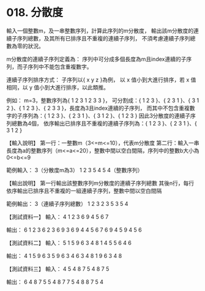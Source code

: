 # 018. 分散度
輸入一個整數m，及一串整數序列，計算此序列的m分散度，
輸出該m分散度的連續子序列總數，及其所有已排序且不重複的連續子序列，
不須考慮連續子序列總數為零的狀況。

m分散度的連續子序列定義為：
序列中可分成多個長度為m且index連續的子序列，而子序列中不能包含重複數字。

連續子序列排序方式：
子序列以{ x y z }為例，
以 x 值小到大進行排序，若 x 值相同，以 y 值小到大進行排序，以此類推。

例如：
m=3，整數序列為{ 1 2 3 1 2 3 3 }，
可分割成：{ 1 2 3 }、{ 2 3 1 }、{ 3 1 2 }、{ 1 2 3 }、{ 2 3 3 }，長度為3且index連續的子序列，
而其中不包含重複數字的子序列為：{ 1 2 3 }、{ 2 3 1 }、{ 3 1 2 }、{ 1 2 3 }
因此3分散度的連續子序列總數為4個，
依序輸出已排序且不重複的連續子序列為：{ 1 2 3 }、{ 2 3 1 }、{ 3 1 2 }

【輸入說明】
第一行：一整數m（3<=m<=10），代表m分散度
第二行：輸入一串長度為a的整數序列（m<=a<=20），整數中間以空白間隔，序列中的整數b大小為0<=b<=9

範例輸入：
3（分散度m為3）
1 2 3 5 4 5 4（整數序列）

【輸出說明】
第一行輸出該整數序列m分散度的連續子序列總數
其後n行，每行依序輸出已排序且不重複的一組連續子序列，整數中間以空白間隔

範例輸出：
3（連續子序列總數）
1 2 3
2 3 5
3 5 4

【測試資料一】
輸入：
4
1 2 3 6 9 4 5 6 7

輸出：
6
1 2 3 6
2 3 6 9
3 6 9 4
4 5 6 7
6 9 4 5
9 4 5 6

【測試資料二】
輸入：
5
1 5 9 6 3 4 8 1 4 5 5 6 4 6

輸出：
4
1 5 9 6 3
5 9 6 3 4
6 3 4 8 1
9 6 3 4 8

【測試資料三】
輸入：
4
5 4 8 7 5 4 8 7 5

輸出：
6
4 8 7 5
5 4 8 7
7 5 4 8
8 7 5 4